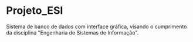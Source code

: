# Projeto_ESI
Sistema de banco de dados com interface gráfica, visando o cumprimento da disciplina "Engenharia de Sistemas de Informação".
